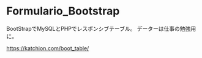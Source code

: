 # Formulario_Bootstrap

BootStrapでMySQLとPHPでレスポンシブテーブル。
データーは仕事の勉強用に。

https://katchion.com/boot_table/

